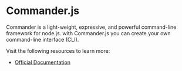 # Commander.js

Commander is a light-weight, expressive, and powerful command-line framework for node.js. with Commander.js you can create your own command-line interface (CLI).

Visit the following resources to learn more:

- [Official Documentation](https://www.npmjs.com/package/commander)
